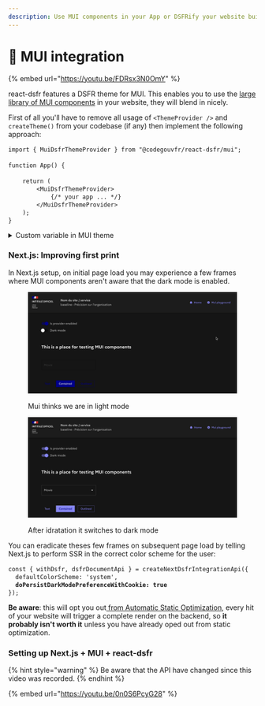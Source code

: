 ```yaml
---
description: Use MUI components in your App or DSFRify your website build with MUI.
---
```


# 🤝 MUI integration

{% embed url="https://youtu.be/FDRsx3N0OmY" %}

react-dsfr features a DSFR theme for MUI. This enables you to use the [large library of MUI components](https://mui.com/) in your website, they will blend in nicely. &#x20;

First of all you'll have to remove all usage of `<ThemeProvider />` and `createTheme()` from your codebase (if any) then implement the following approach: &#x20;

```tsx
import { MuiDsfrThemeProvider } from "@codegouvfr/react-dsfr/mui";

function App() {

    return (
        <MuiDsfrThemeProvider>
            {/* your app ... */}
        </MuiDsfrThemeProvider>
    );
}
```

<details>

<summary>Custom variable in MUI theme</summary>

If you have [custom variables](https://mui.com/material-ui/customization/theming/#custom-variables) in your MUI theme implement the following approach. &#x20;

In this example we have augmented the MUI theme so it was possible to call `theme.custom.isDarkModeEnabled`. &#x20;

```tsx
import { createMuiDsfrThemeProvider } from "@codegouvfr/react-dsfr/mui";

// eslint-disable-next-line @typescript-eslint/no-unused-vars
import type { Theme } from "@mui/material/styles";

declare module "@mui/material/styles" {

    interface Theme {
        custom: {
            isDarkModeEnabled: boolean;
        }
    }
}

const { MuiDsfrThemeProvider } = createMuiDsfrThemeProvider({
    "augmentMuiTheme": ({ nonAugmentedMuiTheme, frColorTheme }) => ({
        ...nonAugmentedMuiTheme,
        "custom": {
            "isDarkModeEnabled": frColorTheme.isDark
        }
    })
});

function App() {

    return (
        <MuiDsfrThemeProvider>
            {/* your app ... */}
        </MuiDsfrThemeProvider>
    );
}
```

</details>

### Next.js: Improving first print&#x20;

In Next.js setup, on initial page load you may experience a few frames where MUI components aren't aware that the dark mode is enabled. &#x20;

<figure><img src=".gitbook/assets/image (7).png" alt=""><figcaption><p>Mui thinks we are in light mode</p></figcaption></figure>

<figure><img src=".gitbook/assets/image (8).png" alt=""><figcaption><p>After idratation it switches to dark mode</p></figcaption></figure>

You can eradicate theses few frames on subsequent page load by telling Next.js to perform SSR in the correct color scheme for the user: &#x20;

<pre class="language-tsx" data-title="_app.tsx"><code class="lang-tsx">const { withDsfr, dsfrDocumentApi } = createNextDsfrIntegrationApi({
  defaultColorScheme: 'system',
<strong>  doPersistDarkModePreferenceWithCookie: true
</strong>});
</code></pre>

**Be aware**: this will opt you out[ from Automatic Static Optimization](https://nextjs.org/docs/messages/opt-out-auto-static-optimization), every hit of your website will trigger a complete render on the backend, so **it probably isn't worth it** unless you have already oped out from static optimization. &#x20;

### Setting up Next.js + MUI + react-dsfr

{% hint style="warning" %}
Be aware that the API have changed since this video was recorded.&#x20;
{% endhint %}

{% embed url="https://youtu.be/0n0S6PcyG28" %}
